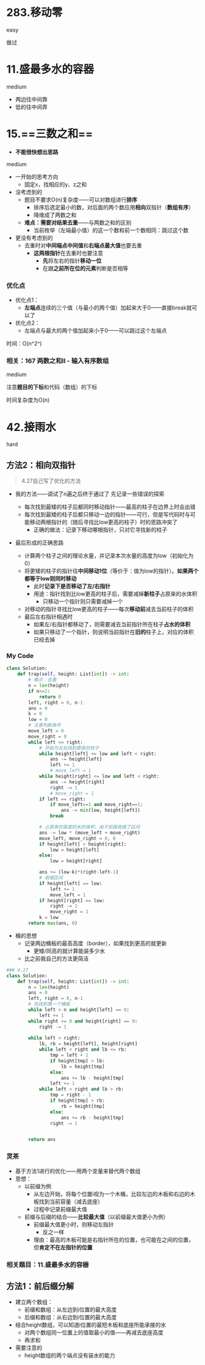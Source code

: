 # 283.移动零

easy

做过

# 11.盛最多水的容器

medium

- 两边往中间靠
- 低的往中间弄

# 15.==三数之和==

- **不能很快想出思路**

medium

- 一开始的思考方向
  - 固定x，找相应的y、z之和
- 没考虑到的
  - 题目不要求O(n)复杂度——可以对数组进行**排序**
    - 排序后选定最小的数，对后面的两个数应用**相向**双指针（**数组有序**）
    - 降维成了两数之和
  - **难点：需要对结果去重**——与两数之和的区别
    - 当前枚举（左端最小值）的这一个数和前一个数相同：跳过这个数
- 更没有考虑到的
  - 去重时对**中间端点中间值**和**右端点最大值**也要去重
    - **这两根指针**在去重时也要注意
      - **先**将左右的指针**移动一位**
      - 在跟**之前所在位的元素**判断是否相等

### 优化点

- 优化点1：
  - **左端点**连续的三个值（与最小的两个值）加起来大于0——直接break就可以了
- 优化点2：
  - 左端点与最大的两个值加起来小于0——可以跳过这个左端点

时间：O(n^2^)

### 相关：167 两数之和II - 输入有序数组

medium

注意**题目的下标**和代码（数组）的下标

时间复杂度为O(n)

# 42.接雨水

hard

## 方法2：相向双指针

> 4.27自己写了优化的方法

- 我的方法——调试了n遍之后终于通过了
  先记录一些错误的探索
  - 每次找到最矮的柱子后都同时移动指针——最高的柱子在边界上时会出错
  - 每次找到最矮的柱子后都只移动一边的指针——可行，但是写代码时与可能移动两根指针的（随后寻找比low更高的柱子）时的思路冲突了
    - 正确的做法：记录下移动哪根指针，只对它寻找新的柱子

- 最后形成的正确思路
  - 计算两个柱子之间的理论水量，并记录本次水量的高度为low（初始化为0）
  - 将更矮的柱子的指针往**中间移动1位**（等价于：值为low的指针）。**如果两个都等于low则同时移动**
    - 此时**记录下是否移动了左/右指针**
    - 用途：指针找到比low更高的柱子后，需要减掉**新柱子**占原来的水体积
      - 只移动一个指针则只需要减掉一个
  - 对移动的指针寻找比low更高的柱子——每次**移动前**减去当前柱子的体积
  - 最后左右指针相遇时
    - 如果左/右指针都移动了，则需要减去当前指针所在柱子**占水的体积**
    - 如果只移动了一个指针，则说明当前指针在**旧的**柱子上，对应的体积已经去掉

### My Code

```python
class Solution:
    def trap(self, height: List[int]) -> int:
        # 难点：去重
        n = len(height)
        if n<=2:
            return 0
        left, right = 0, n-1
        ans = 0
        k = 0
        low = 0
        # 注意判断条件
        move_left = 0
        move_right = 0
        while left <= right:
            # 开始为左右找到更高的柱子
            while height[left] <= low and left < right:
                ans -= height[left]
                left += 1
                # move_left = 1
            while height[right] <= low and left < right:
                ans -= height[right]
                right -= 1
                # move_right = 1
            if left == right:
                if move_left==1 and move_right==1:
                    ans -= min(low, height[left])
                break

            # 占原来的高度的水的体积，由于前面收缩了区间
            ans -= low * (move_left + move_right)
            move_left, move_right = 0, 0
            if height[left] < height[right]:
                low = height[left]
            else:
                low = height[right]

            ans += (low-k)*(right-left-1)
            # 收缩区间
            if height[left] == low:
                left += 1
                move_left = 1
            if height[right] == low:
                right -= 1
                move_right = 1
            k = low
        return max(ans, 0)
```

- 桶的思想
  - 记录两边桶板的最高高度（border），如果找到更高的就更新
    - 更矮/同高的就计算能装多少水
  - 比之前我自己的方法更简洁

```python
### 4.27
class Solution:
    def trap(self, height: List[int]) -> int:
        n = len(height)
        ans = 0
        left, right = 0, n-1
        # 先找到第一个桶板
        while left < n and height[left] == 0:
            left += 1
        while right >= 0 and height[right] == 0:
            right -= 1
        
        while left < right:
            lb, rb = height[left], height[right]
            while left < right and lb <= rb:
                tmp = left + 1
                if height[tmp] > lb:
                    lb = height[tmp]
                else:
                    ans += lb - height[tmp]
                left += 1
            while left < right and lb > rb:
                tmp = right - 1
                if height[tmp] > rb:
                    rb = height[tmp]
                else:
                    ans += rb - height[tmp]
                right -= 1


        return ans
```



### 灵茶

- 基于方法1进行的优化——用两个变量来替代两个数组
- 思想：
  - 以前缀为例
    - 从左边开始，将每个位置i视为一个木桶，比较左边的木板和右边的木板找到当前容量（减去底座）
    - 过程中记录前缀最大值
  - 前缀与后缀的结合——**比较最大值**（以前缀最大值更小为例）
    - 前缀最大值更小时，则移动左指针
      - 反之一样
    - 理由：最高的木板可能是右指针所在的位置，也可能在之间的位置，但**肯定不在左指针的位置**



### 相关题目：11.盛最多水的容器

## 方法1：前后缀分解

- 建立两个数组：
  - 前缀和数组：从左边到i位置的最大高度
  - 后缀和数组：从右边到i位置的最大高度
- 结合height数组，可以知道i位置的最短木板和底座所能承接的水
  - 对两个数组同一位置上的值取最小的值——再减去底座高度
  - 再求和
- 需要注意的
  - height数组的两个端点没有装水的能力





